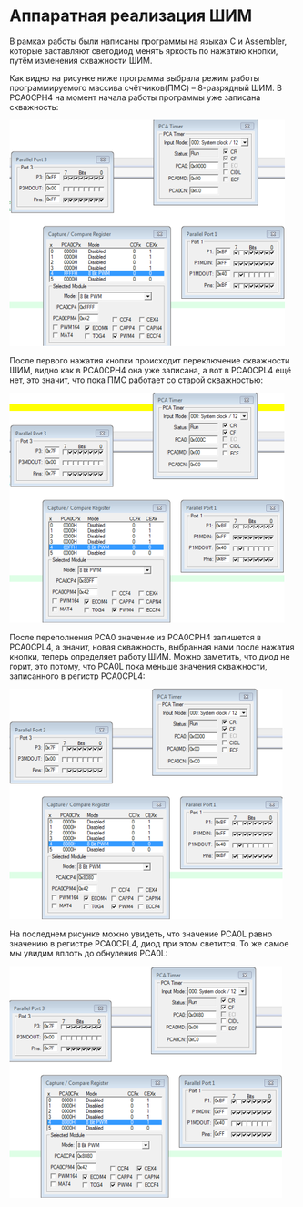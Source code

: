 # Аппаратная реализация ШИМ

В рамках работы были написаны программы на языках C и Assembler, которые заставляют светодиод менять яркость по нажатию кнопки, путём изменения скважности ШИМ. 

Как видно на рисунке ниже программа выбрала режим работы программируемого массива счётчиков(ПМС) – 8-разрядный ШИМ. В PCA0CPH4 на момент начала работы программы уже записана скважность:

![Первый рисунок](<1.png>)

После первого нажатия кнопки происходит переключение скважности ШИМ, видно как в  PCA0CPH4 она уже записана, а вот в  PCA0CPL4 ещё нет, это значит, что пока ПМС работает со старой скважностью:

![Второй рисунок](<2.png>)

После переполнения PCA0 значение из  PCA0CPH4 запишется в  PCA0CPL4, а значит, новая скважность, выбранная нами после нажатия кнопки, теперь определяет работу ШИМ. Можно заметить, что диод не горит, это потому, что PCA0L пока меньше значения скважности, записанного в регистр  PCA0CPL4:

![Третий рисунок](<3.png>)

На последнем рисунке можно увидеть, что значение PCA0L равно значению в регистре PCA0CPL4, диод при этом светится. То же самое мы увидим вплоть до обнуления PCA0L:

![Четвёртый рисунок](<4.png>)
